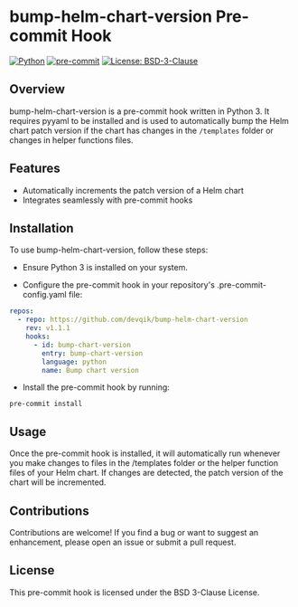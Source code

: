 # bump-helm-chart-version Pre-commit Hook

[![Python](https://img.shields.io/badge/Python-3.x-blue.svg)](https://www.python.org/)
[![pre-commit](https://img.shields.io/badge/pre--commit-enabled-brightgreen?logo=pre-commit&logoColor=white)](https://pre-commit.com/)
[![License: BSD-3-Clause](https://img.shields.io/badge/License-BSD%203--Clause-blue.svg)](https://opensource.org/licenses/BSD-3-Clause)

## Overview

bump-helm-chart-version is a pre-commit hook written in Python 3. It requires pyyaml to be installed and is used to automatically bump the Helm chart patch version if the chart has changes in the `/templates` folder or changes in helper functions files.

## Features

- Automatically increments the patch version of a Helm chart
- Integrates seamlessly with pre-commit hooks

## Installation

To use bump-helm-chart-version, follow these steps:

- Ensure Python 3 is installed on your system.

- Configure the pre-commit hook in your repository's .pre-commit-config.yaml file:

```yaml
repos:
  - repo: https://github.com/devqik/bump-helm-chart-version
    rev: v1.1.1
    hooks:
      - id: bump-chart-version
        entry: bump-chart-version
        language: python
        name: Bump chart version
``` 

- Install the pre-commit hook by running:

```script
pre-commit install
```

## Usage

Once the pre-commit hook is installed, it will automatically run whenever you make changes to files in the /templates folder or the helper function files of your Helm chart. If changes are detected, the patch version of the chart will be incremented.

## Contributions

Contributions are welcome! If you find a bug or want to suggest an enhancement, please open an issue or submit a pull request.

## License

This pre-commit hook is licensed under the BSD 3-Clause License.
